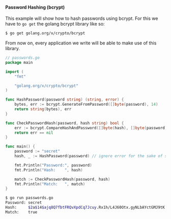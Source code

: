 #### Password Hashing (bcrypt)
This example will show how to hash passwords using bcrypt. For this we have to `go get` the golang bcrypt library like so:

```bash
$ go get golang.org/x/crypto/bcrypt
```

From now on, every application we write will be able to make use of this library.

``` go
// passwords.go
package main

import (
    "fmt"

    "golang.org/x/crypto/bcrypt"
)

func HashPassword(password string) (string, error) {
    bytes, err := bcrypt.GenerateFromPassword([]byte(password), 14)
    return string(bytes), err
}

func CheckPasswordHash(password, hash string) bool {
    err := bcrypt.CompareHashAndPassword([]byte(hash), []byte(password))
    return err == nil
}

func main() {
    password := "secret"
    hash, _ := HashPassword(password) // ignore error for the sake of simplicity

    fmt.Println("Password:", password)
    fmt.Println("Hash:    ", hash)

    match := CheckPasswordHash(password, hash)
    fmt.Println("Match:   ", match)
}
```

```bash
$ go run passwords.go
Password: secret
Hash:     $2a$14$ajq8Q7fbtFRQvXpdCq7Jcuy.Rx1h/L4J60Otx.gyNLbAYctGMJ9tK
Match:    true
```